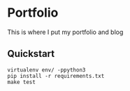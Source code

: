 # Portfolio
This is where I put my portfolio and blog

## Quickstart
```
virtualenv env/ -ppython3
pip install -r requirements.txt
make test
```
